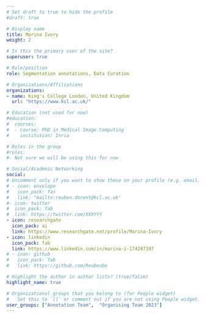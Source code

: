 ```yaml
---
# Set draft to true to hide the profile
#draft: true

# Display name
title: Marina Ivory
weight: 2

# Is this the primary user of the site?
superuser: true

# Role/position
role: Segmentation annotations, Data Curation

# Organizations/Affiliations
organizations:
- name: King's College London, United Kingdom
  url: "https://www.kcl.ac.uk/"

# Education (not used for now)
#education:
#  courses:
#  - course: PhD in Medical Image Computing
#    institution: Inria

# Roles in the group
#roles:
#- Not sure we will be using this for now

# Social/Academic Networking
social:
# Uncomment only if you want to show these on your profile (e.g. email)
# - icon: envelope
#   icon_pack: fas
#   link: "mailto:reuben.dorent@kcl.ac.uk"
#- icon: twitter
#  icon_pack: fab
#  link: https://twitter.com/XXXYYY
- icon: researchgate
  icon_pack: ai
  link: https://www.researchgate.net/profile/Marina-Ivory
- icon: linkedin
  icon_pack: fab
  link: https://www.linkedin.com/in/marina-i-174297197
# - icon: github
#   icon_pack: fab
#   link: https://github.com/ReubenDo

# Highlight the author in author lists? (true/false)
highlight_name: true

# Organizational groups that you belong to (for People widget)
#   Set this to `[]` or comment out if you are not using People widget.
user_groups: ["Annotation Team",  "Organising Team 2023"]
---
```

